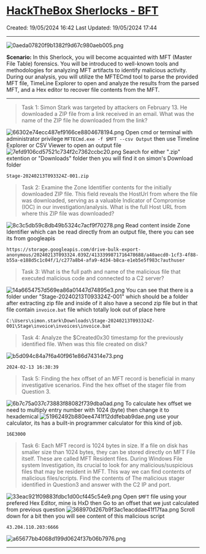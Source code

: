 # [HackTheBox Sherlocks - BFT](https://app.hackthebox.com/sherlocks/BFT)
Created: 19/05/2024 16:42
Last Updated: 19/05/2024 17:44
* * *
![0aeda07820f9b1382f9d67c980aeb005.png](/resources/0aeda07820f9b1382f9d67c980aeb005.png)

**Scenario:**
In this Sherlock, you will become acquainted with MFT (Master File Table) forensics. You will be introduced to well-known tools and methodologies for analyzing MFT artifacts to identify malicious activity. During our analysis, you will utilize the MFTECmd tool to parse the provided MFT file, TimeLine Explorer to open and analyze the results from the parsed MFT, and a Hex editor to recover file contents from the MFT.

* * *
>Task 1: Simon Stark was targeted by attackers on February 13. He downloaded a ZIP file from a link received in an email. What was the name of the ZIP file he downloaded from the link?

![66302e74ecc487ef9166ce8804678194.png](/resources/66302e74ecc487ef9166ce8804678194.png)
Open cmd or terminal with administrator privilege `MFTECmd.exe -f $MFT --csv Output` then use Timeline Explorer or CSV Viewer to open an output file
![7efd9106cd57521c734f2c7362ccbc20.png](/resources/7efd9106cd57521c734f2c7362ccbc20.png)
Search for either ".zip" extention or "Downloads" folder then you will find it on simon's Download folder
```
Stage-20240213T093324Z-001.zip
```

>Task 2: Examine the Zone Identifier contents for the initially downloaded ZIP file. This field reveals the HostUrl from where the file was downloaded, serving as a valuable Indicator of Compromise (IOC) in our investigation/analysis. What is the full Host URL from where this ZIP file was downloaded?

![8c3c5db59c8db49b5324c7acf9f70278.png](/resources/8c3c5db59c8db49b5324c7acf9f70278.png)
Read content inside Zone Identifier which can be read directly from an output file, there you can see its from googleapis
```
https://storage.googleapis.com/drive-bulk-export-anonymous/20240213T093324.039Z/4133399871716478688/a40aecd0-1cf3-4f88-b55a-e188d5c1c04f/1/c277a8b4-afa9-4d34-b8ca-e1eb5e5f983c?authuser
```

>Task 3: What is the full path and name of the malicious file that executed malicious code and connected to a C2 server?

![14a6654757d569ea86a01447d74895e3.png](/resources/14a6654757d569ea86a01447d74895e3.png)
You can see that there is a folder under "Stage-20240213T093324Z-001" which should be a folder after extracting zip file and inside of it also have a second zip file but in that file contain `invoice.bat` file which totally look out of place here
```
C:\Users\simon.stark\Downloads\Stage-20240213T093324Z-001\Stage\invoice\invoices\invoice.bat
```

>Task 4: Analyze the $Created0x30 timestamp for the previously identified file. When was this file created on disk?

![b5d094c84a7f6a40f961e86d74314e73.png](/resources/b5d094c84a7f6a40f961e86d74314e73.png)
```
2024-02-13 16:38:39
```

>Task 5: Finding the hex offset of an MFT record is beneficial in many investigative scenarios. Find the hex offset of the stager file from Question 3.

![6b7c75a037c73883f88082f739dba0ad.png](/resources/6b7c75a037c73883f88082f739dba0ad.png)
To calculate hex offset we need to multiply entry number with 1024 (byte) then change it to hexademical
![51962492b880ee4741f12ddfebab9dae.png](/resources/51962492b880ee4741f12ddfebab9dae.png)
use your calculator, its has a built-in programmer calculator for this kind of job.
```
16E3000
```

>Task 6: Each MFT record is 1024 bytes in size. If a file on disk has smaller size than 1024 bytes, they can be stored directly on MFT File itself. These are called MFT Resident files. During Windows File system Investigation, its crucial to look for any malicious/suspicious files that may be resident in MFT. This way we can find contents of malicious files/scripts. Find the contents of The malicious stager identified in Question3 and answer with the C2 IP and port.

![33eac921f09883fdbc1d00cf445c54e9.png](/resources/33eac921f09883fdbc1d00cf445c54e9.png)
Open `$MFT` file using your prefered Hex Editor, mine is HxD then Go to an offset that we just calculated from previous question
![368970d267b9f3ac1eacddae41f17faa.png](/resources/368970d267b9f3ac1eacddae41f17faa.png)
Scroll down for a bit then you will see content of this malicious script
```
43.204.110.203:6666
```

![a65677bb4068d199d0624f37b06b7976.png](/resources/a65677bb4068d199d0624f37b06b7976.png)
* * *
